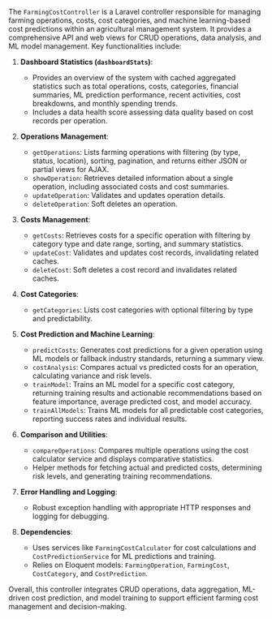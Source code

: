 The `FarmingCostController` is a Laravel controller responsible for managing farming operations, costs, cost categories, and machine learning-based cost predictions within an agricultural management system. It provides a comprehensive API and web views for CRUD operations, data analysis, and ML model management. Key functionalities include:

1. **Dashboard Statistics (`dashboardStats`)**: 
   - Provides an overview of the system with cached aggregated statistics such as total operations, costs, categories, financial summaries, ML prediction performance, recent activities, cost breakdowns, and monthly spending trends.
   - Includes a data health score assessing data quality based on cost records per operation.

2. **Operations Management**:
   - `getOperations`: Lists farming operations with filtering (by type, status, location), sorting, pagination, and returns either JSON or partial views for AJAX.
   - `showOperation`: Retrieves detailed information about a single operation, including associated costs and cost summaries.
   - `updateOperation`: Validates and updates operation details.
   - `deleteOperation`: Soft deletes an operation.

3. **Costs Management**:
   - `getCosts`: Retrieves costs for a specific operation with filtering by category type and date range, sorting, and summary statistics.
   - `updateCost`: Validates and updates cost records, invalidating related caches.
   - `deleteCost`: Soft deletes a cost record and invalidates related caches.

4. **Cost Categories**:
   - `getCategories`: Lists cost categories with optional filtering by type and predictability.

5. **Cost Prediction and Machine Learning**:
   - `predictCosts`: Generates cost predictions for a given operation using ML models or fallback industry standards, returning a summary view.
   - `costAnalysis`: Compares actual vs predicted costs for an operation, calculating variance and risk levels.
   - `trainModel`: Trains an ML model for a specific cost category, returning training results and actionable recommendations based on feature importance, average predicted cost, and model accuracy.
   - `trainAllModels`: Trains ML models for all predictable cost categories, reporting success rates and individual results.

6. **Comparison and Utilities**:
   - `compareOperations`: Compares multiple operations using the cost calculator service and displays comparative statistics.
   - Helper methods for fetching actual and predicted costs, determining risk levels, and generating training recommendations.

7. **Error Handling and Logging**:
   - Robust exception handling with appropriate HTTP responses and logging for debugging.

8. **Dependencies**:
   - Uses services like `FarmingCostCalculator` for cost calculations and `CostPredictionService` for ML predictions and training.
   - Relies on Eloquent models: `FarmingOperation`, `FarmingCost`, `CostCategory`, and `CostPrediction`.

Overall, this controller integrates CRUD operations, data aggregation, ML-driven cost prediction, and model training to support efficient farming cost management and decision-making.